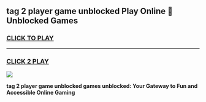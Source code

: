 
## tag 2 player game unblocked Play Online 👋 Unblocked Games
<h3>
<a href="https://premium.freeplayer.one?title=tag_2_player_game_unblocked&ref=19F">CLICK TO PLAY</a></h3>
<hr>

<h3>
<a href="https://premium.freeplayer.one?title=tag_2_player_game_unblocked&ref=19F">CLICK 2 PLAY</a>
  
</h3>

<a href="https://premium.freeplayer.one?title=tag_2_player_game_unblocked&ref=19F"><img src="https://clearcache.store/games.png"></a>


**tag 2 player game unblocked games unblocked: Your Gateway to Fun and Accessible Online Gaming**
